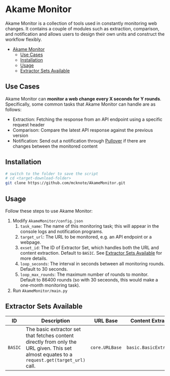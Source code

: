 # Akame Monitor

Akame Monitor is a collection of tools used in constantly monitoring web changes. It contains a couple of modules such as extraction, comparison, and notification and allows users to design their own units and construct the workflow flexibly.

- [Akame Monitor](#akame-monitor)
  - [Use Cases](#use-cases)
  - [Installation](#installation)
  - [Usage](#usage)
  - [Extractor Sets Available](#extractor-sets-available)

## Use Cases

Akame Monitor can **monitor a web change every X seconds for Y rounds**. Specifically, some common tasks that Akame Monitor can handle are as follows:

- Extraction: Fetching the response from an API endpoint using a specific request header
- Comparison: Compare the latest API response against the previous version
- Notification: Send out a notification through [Pullover](https://pushover.net/) if there are changes between the monitored content

## Installation

```bash
# switch to the folder to save the script
# cd <target-download-folder>
git clone https://github.com/mcknote/AkameMonitor.git
```

## Usage

Follow these steps to use Akame Monitor:

1. Modify `AkameMonitor/config.json`
   1. `task_name`: The name of this monitoring task; this will appear in the console logs and notification programs.
   2. `target_url`: The URL to be monitored, e.g. an API endpoint or a webpage.
   3. `exset_id`: The ID of Extractor Set, which handles both the URL and content extraction. Default to `BASIC`. See [Extractor Sets Available](##extractor-sets-available) for more details.
   4. `loop_seconds`: The interval in seconds between all monitoring rounds. Default to 30 seconds.
   5. `loop_max_rounds`: The maximum number of rounds to monitor. Default to 86400 rounds (so with 30 seceonds, this would make a one-month monitoring task).
2. Run `AkameMonitor/main.py`

## Extractor Sets Available

| ID | Description | URL Base | Content Extractor |
| --- | --- | --- | --- |
| `BASIC` | The basic extractor set that fetches content directly from only the URL given. This set almost equates to a `request.get(target_url)` call. | `core.URLBase` | `basic.BasicExtractor` |
